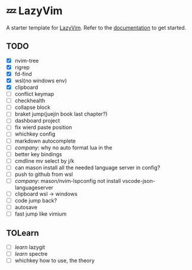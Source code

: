 # 💤 LazyVim

A starter template for [LazyVim](https://github.com/LazyVim/LazyVim).
Refer to the [documentation](https://lazyvim.github.io/installation) to get started.

## TODO
- [x] nvim-tree
- [x] rigrep
- [x] fd-find
- [x] wsl(no windows env)
- [x] clipboard
- [ ] conflict keymap
- [ ] checkhealth
- [ ] collapse block
- [ ] braket jump(juejin book last chapter?)
- [ ] dashboard project
- [ ] fix wierd paste position
- [ ] whichkey config
- [ ] markdown autocomplete
- [ ] *company*: why no auto format lua in the 
- [ ] better key bindings
- [ ] cmdline mv select by j/k
- [ ] can mason install all the needed language server in config?
- [ ] push to github from wsl
- [ ] *company*: mason/nvim-lspconfig not install vscode-json-languageserver
- [ ] clipboard wsl -> windows
- [ ] code jump back?
- [ ] autosave
- [ ] fast jump like vimium

## TOLearn
- [ ] *learn* lazygit
- [ ] *learn* spectre
- [ ] whichkey how to use, the theory
